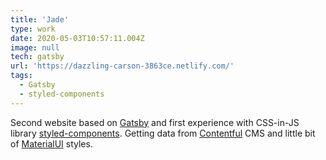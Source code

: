 ```yaml
---
title: 'Jade'
type: work
date: 2020-05-03T10:57:11.004Z
image: null
tech: gatsby
url: 'https://dazzling-carson-3863ce.netlify.com/'
tags:
  - Gatsby
  - styled-components
---
```


Second website based on [Gatsby](https://www.gatsbyjs.org/) and first experience with CSS-in-JS library [styled-components](https://styled-components.com/). Getting data from [Contentful](https://www.contentful.com/) CMS and little bit of [MaterialUI](https://material-ui.com) styles.
